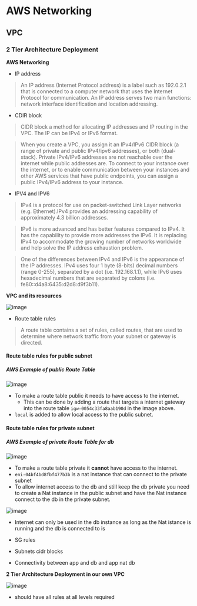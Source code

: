 # AWS Networking
## VPC
### 2 Tier Architecture Deployment

**AWS Networking**
- IP address
> An IP address (Internet Protocol address) is a label such as 192.0.2.1 that is connected to a computer network that uses the Internet Protocol for communication. An IP address serves two main functions: network interface identification and location addressing.

- CDIR block
> CIDR block a method for allocating IP addresses and IP routing in the VPC. The IP can be IPv4 or IPv6 format.

> When you create a VPC, you assign it an IPv4/IPv6 CIDR block (a range of private and public IPv4/ipv6 addresses), or both (dual-stack). Private IPv4/IPv6 addresses are not reachable over the internet while public addresses are. To connect to your instance over the internet, or to enable communication between your instances and other AWS services that have public endpoints, you can assign a public IPv4/IPv6 address to your instance.

- IPV4 and IPV6
> IPv4 is a protocol for use on packet-switched Link Layer networks (e.g. Ethernet).IPv4 provides an addressing capability of approximately 4.3 billion addresses.

> IPv6 is more advanced and has better features compared to IPv4. It has the capability to provide more addresses the IPv6. It is replacing IPv4 to accommodate the growing number of networks worldwide and help solve the IP address exhaustion problem.

> One of the differences between IPv4 and IPv6 is the appearance of the IP addresses. IPv4 uses four 1 byte (8-bits) decimal numbers (range 0-255), separated by a dot (i.e. 192.168.1.1), while IPv6 uses hexadecimal numbers that are separated by colons (i.e. fe80::d4a8:6435:d2d8:d9f3b11).

**VPC and its resources**

![image](https://user-images.githubusercontent.com/94615905/145200431-e4544185-55b0-4cf5-913a-fdc5e904d4f6.png)

- Route table rules
> A route table contains a set of rules, called routes, that are used to determine where network traffic from your subnet or gateway is directed.

#### Route table rules for public subnet
##### AWS Example of public Route Table
![image](https://user-images.githubusercontent.com/94615905/145204885-7fa4966f-8a7c-4af7-bb4d-6e3de1f70065.png)

- To make a route table public it needs to have access to the internet.
  - This can be done by adding a route that targets a internet gateway into the route table `igw-0054c33fa8aab190d` in the image above.
- `local` is added to allow local access to the public subnet.

#### Route table rules for private subnet
##### AWS Example of private Route Table for db
![image](https://user-images.githubusercontent.com/94615905/145206724-77161930-c4ed-4f6e-bfb6-27831d03aa3a.png)

- To make a route table private it **cannot** have access to the internet.
- `eni-04bf4bd8fbf477b3b` is a nat instance that can connect to the private subnet
- To allow internet access to the db and still keep the db private you need to create a Nat instance in the public subnet and have the Nat instance connect to the db in the private subnet.

![image](https://user-images.githubusercontent.com/94615905/145207956-a6340ce1-cf00-4494-b7c8-dd0d16a9bc22.png)

  - Internet can only be used in the db instance as long as the Nat istance is running and the db is connected to is



- SG rules
- Subnets cidr blocks
- Connectivity between app and db and app nat db

**2 Tier Architecture Deployment in our own VPC**

![image](https://user-images.githubusercontent.com/94615905/145200767-1f3b2c69-9d25-45de-aafc-4d77d9f448c8.png)

- should have all rules at all levels required



